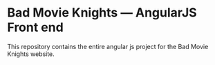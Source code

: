# Bad Movie Knights — AngularJS Front end

This repository contains the entire angular js project for the Bad Movie Knights website.

